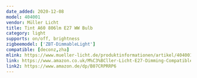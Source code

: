 ```yaml
---
date_added: 2020-12-08
model: 404001 
vendor: Müller Licht 
title: Tint A60 806lm E27 WW Bulb
category: light
supports: on/off, brightness
zigbeemodel: ['ZBT-DimmableLight']
compatible: [deconz,zha]
mlink: https://www.mueller-licht.de/produktinformationen/artikel/404001/
link: https://www.amazon.co.uk/M%C3%BCller-Licht-E27-Dimming-Compatible-Controlled-Plastic/dp/B07CRPRRP6
link2: https://www.amazon.de/dp/B07CRPRRP6 
---
```

